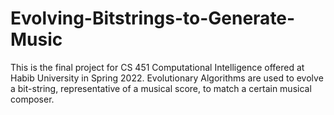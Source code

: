 # Evolving-Bitstrings-to-Generate-Music
This is the final project for CS 451 Computational Intelligence offered at Habib University in Spring 2022. Evolutionary Algorithms are used to evolve a bit-string, representative of a musical score, to match a certain musical composer.
